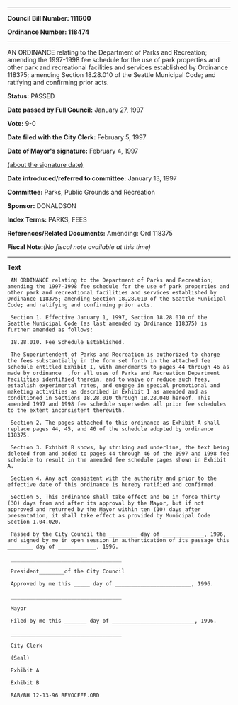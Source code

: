 

********

**Council Bill Number: 111600**
   
**Ordinance Number: 118474**
********

 AN ORDINANCE relating to the Department of Parks and Recreation; amending the 1997-1998 fee schedule for the use of park properties and other park and recreational facilities and services established by Ordinance 118375; amending Section 18.28.010 of the Seattle Municipal Code; and ratifying and confirming prior acts.

**Status:** PASSED
   
**Date passed by Full Council:** January 27, 1997
   
**Vote:** 9-0
   
**Date filed with the City Clerk:** February 5, 1997
   
**Date of Mayor's signature:** February 4, 1997
   
[(about the signature date)](/~public/approvaldate.htm)
   
   
   
**Date introduced/referred to committee:** January 13, 1997
   
**Committee:** Parks, Public Grounds and Recreation
   
**Sponsor:** DONALDSON
   
   
**Index Terms:** PARKS, FEES

**References/Related Documents:** Amending: Ord 118375

**Fiscal Note:**_(No fiscal note available at this time)_

********

**Text**
   
```
 AN ORDINANCE relating to the Department of Parks and Recreation; amending the 1997-1998 fee schedule for the use of park properties and other park and recreational facilities and services established by Ordinance 118375; amending Section 18.28.010 of the Seattle Municipal Code; and ratifying and confirming prior acts.

 Section 1. Effective January 1, 1997, Section 18.28.010 of the Seattle Municipal Code (as last amended by Ordinance 118375) is further amended as follows:

 18.28.010. Fee Schedule Established.

 The Superintendent of Parks and Recreation is authorized to charge the fees substantially in the form set forth in the attached fee schedule entitled Exhibit I, with amendments to pages 44 through 46 as made by ordinance  ,for all uses of Parks and Recreation Department facilities identified therein, and to waive or reduce such fees, establish experimental rates, and engage in special promotional and maketing activities as described in Exhibit I as amended and as conditioned in Sections 18.28.010 through 18.28.040 hereof. This amended 1997 and 1998 fee schedule supersedes all prior fee schedules to the extent inconsistent therewith.

 Section 2. The pages attached to this ordinance as Exhibit A shall replace pages 44, 45, and 46 of the schedule adopted by ordinance 118375.

 Section 3. Exhibit B shows, by striking and underline, the text being deleted from and added to pages 44 through 46 of the 1997 and 1998 fee schedule to result in the amended fee schedule pages shown in Exhibit A.

 Section 4. Any act consistent with the authority and prior to the effective date of this ordinance is hereby ratified and confirmed.

 Section 5. This ordinance shall take effect and be in force thirty (30) days from and after its approval by the Mayor, but if not approved and returned by the Mayor within ten (10) days after presentation, it shall take effect as provided by Municipal Code Section 1.04.020.

 Passed by the City Council the _________ day of _____________, 1996, and signed by me in open session in authentication of its passage this ________ day of ____________, 1996.

 ___________________________________

 President________of the City Council

 Approved by me this _____ day of ________________________, 1996.

 ___________________________________

 Mayor

 Filed by me this _______ day of __________________________, 1996.

 ___________________________________

 City Clerk

 (Seal)

 Exhibit A

 Exhibit B

 RAB/BH 12-13-96 REVOCFEE.ORD

```
